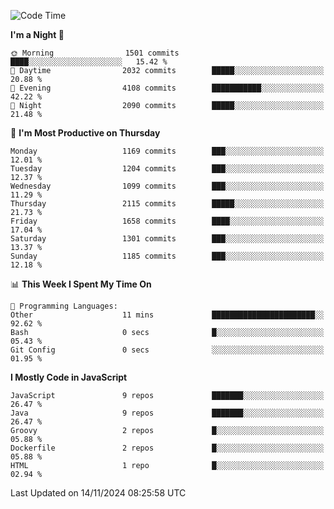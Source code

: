 <!--START_SECTION:waka-->
![Code Time](http://img.shields.io/badge/Code%20Time-1%2C332%20hrs%2034%20mins-blue)

**I'm a Night 🦉** 

```text
🌞 Morning                1501 commits        ████░░░░░░░░░░░░░░░░░░░░░   15.42 % 
🌆 Daytime                2032 commits        █████░░░░░░░░░░░░░░░░░░░░   20.88 % 
🌃 Evening                4108 commits        ███████████░░░░░░░░░░░░░░   42.22 % 
🌙 Night                  2090 commits        █████░░░░░░░░░░░░░░░░░░░░   21.48 % 
```
📅 **I'm Most Productive on Thursday** 

```text
Monday                   1169 commits        ███░░░░░░░░░░░░░░░░░░░░░░   12.01 % 
Tuesday                  1204 commits        ███░░░░░░░░░░░░░░░░░░░░░░   12.37 % 
Wednesday                1099 commits        ███░░░░░░░░░░░░░░░░░░░░░░   11.29 % 
Thursday                 2115 commits        █████░░░░░░░░░░░░░░░░░░░░   21.73 % 
Friday                   1658 commits        ████░░░░░░░░░░░░░░░░░░░░░   17.04 % 
Saturday                 1301 commits        ███░░░░░░░░░░░░░░░░░░░░░░   13.37 % 
Sunday                   1185 commits        ███░░░░░░░░░░░░░░░░░░░░░░   12.18 % 
```


📊 **This Week I Spent My Time On** 

```text
💬 Programming Languages: 
Other                    11 mins             ███████████████████████░░   92.62 % 
Bash                     0 secs              █░░░░░░░░░░░░░░░░░░░░░░░░   05.43 % 
Git Config               0 secs              ░░░░░░░░░░░░░░░░░░░░░░░░░   01.95 % 
```

**I Mostly Code in JavaScript** 

```text
JavaScript               9 repos             ███████░░░░░░░░░░░░░░░░░░   26.47 % 
Java                     9 repos             ███████░░░░░░░░░░░░░░░░░░   26.47 % 
Groovy                   2 repos             █░░░░░░░░░░░░░░░░░░░░░░░░   05.88 % 
Dockerfile               2 repos             █░░░░░░░░░░░░░░░░░░░░░░░░   05.88 % 
HTML                     1 repo              █░░░░░░░░░░░░░░░░░░░░░░░░   02.94 % 
```




 Last Updated on 14/11/2024 08:25:58 UTC
<!--END_SECTION:waka-->
